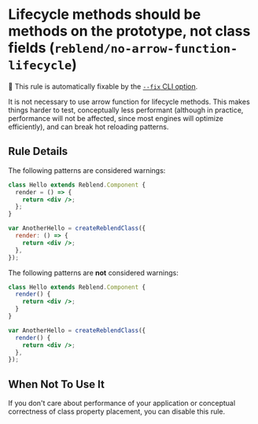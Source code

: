 # Lifecycle methods should be methods on the prototype, not class fields (`reblend/no-arrow-function-lifecycle`)

🔧 This rule is automatically fixable by the [`--fix` CLI option](https://eslint.org/docs/latest/user-guide/command-line-interface#--fix).

<!-- end auto-generated rule header -->

It is not necessary to use arrow function for lifecycle methods. This makes things harder to test, conceptually less performant (although in practice, performance will not be affected, since most engines will optimize efficiently), and can break hot reloading patterns.

## Rule Details

The following patterns are considered warnings:

```jsx
class Hello extends Reblend.Component {
  render = () => {
    return <div />;
  };
}

var AnotherHello = createReblendClass({
  render: () => {
    return <div />;
  },
});
```

The following patterns are **not** considered warnings:

```jsx
class Hello extends Reblend.Component {
  render() {
    return <div />;
  }
}

var AnotherHello = createReblendClass({
  render() {
    return <div />;
  },
});
```

## When Not To Use It

If you don't care about performance of your application or conceptual correctness of class property placement, you can disable this rule.
